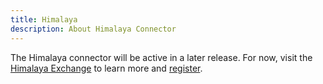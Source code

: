 ```yaml
---
title: Himalaya
description: About Himalaya Connector
---
```




The Himalaya connector will be active in a later release. For now, visit the [Himalaya Exchange](https://himalaya.exchange) to learn more and [register](https://himalaya.exchange/register).
